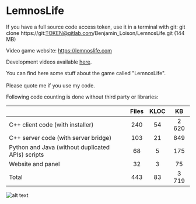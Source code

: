 # LemnosLife

If you have a full source code access token, use it in a terminal with git: git clone https://git:TOKEN@gitlab.com/Benjamin_Loison/LemnosLife.git (144 MB)
<!--Si vous avez un token d'accès au code source complet, utilisez-le ainsi dans un terminal équipé de git: git clone https://git:TOKEN@gitlab.com/Benjamin_Loison/LemnosLife.git (144 MB)-->

Video game website: https://lemnoslife.com

Development videos available [here](https://www.youtube.com/playlist?list=PLKAl8tt2R8Oeg5qoeuomTXmPNjVvGKCxt).

You can find here some stuff about the game called "LemnosLife".<br/><br/>
Please quote me if you use my code.

Following code counting is done without third party or libraries:

|                                                   | Files | KLOC | KB    |
| --------------------------------------------------|:-----:|:----:|:-----:|
| C++ client code (with installer)                  | 240   | 54   | 2 620 |
| C++ server code (with server bridge)              | 103   | 21   | 849   |
| Python and Java (without duplicated APIs) scripts | 68    | 5    | 175   |
| Website and panel                                 | 32    | 3    | 75    |
| Total                                             | 443   | 83   | 3 719 |

![alt text](https://github.com/Benjamin-Loison/LemnosLife/raw/master/website/Website/Media/Pictures/1.png)
